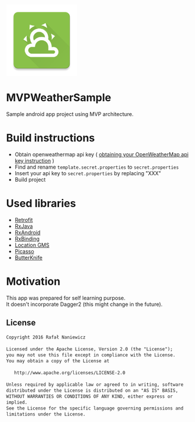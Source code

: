![app icon](https://raw.githubusercontent.com/freszu/MVPWeatherSample/master/app/src/main/res/mipmap-xxxhdpi/ic_launcher.png)
# MVPWeatherSample
Sample android app project using MVP architecture.

# Build instructions
* Obtain openweathermap api key (
[obtaining your OpenWeatherMap api key instruction](http://openweathermap.org/appid#get)
)
* Find and rename ``template.secret.properties`` to ``secret.properties``
* Insert your api key to ``secret.properties`` by replacing "XXX"
* Build project

# Used libraries
* [Retrofit](http://square.github.io/retrofit/)
* [RxJava](https://github.com/ReactiveX/RxJava)
* [RxAndroid](https://github.com/ReactiveX/RxAndroid)
* [RxBinding](https://github.com/JakeWharton/RxBinding)
* [Location GMS](https://developers.google.com/android/reference/com/google/android/gms/location/package-summary)
* [Picasso](http://square.github.io/picasso/)
* [ButterKnife](http://jakewharton.github.io/butterknife/)

# Motivation
This app was prepared for self learning purpose.</br>
It doesn't incorporate Dagger2 (this might change in the future).

## License


    Copyright 2016 Rafał Naniewicz

    Licensed under the Apache License, Version 2.0 (the "License");
    you may not use this file except in compliance with the License.
    You may obtain a copy of the License at

       http://www.apache.org/licenses/LICENSE-2.0

    Unless required by applicable law or agreed to in writing, software
    distributed under the License is distributed on an "AS IS" BASIS,
    WITHOUT WARRANTIES OR CONDITIONS OF ANY KIND, either express or implied.
    See the License for the specific language governing permissions and
    limitations under the License.
